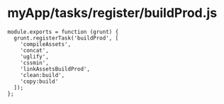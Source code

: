 # myApp/tasks/register/buildProd.js


<docmeta name="displayName" value="buildProd.js">

```
module.exports = function (grunt) {
  grunt.registerTask('buildProd', [
    'compileAssets',
    'concat',
    'uglify',
    'cssmin',
    'linkAssetsBuildProd',
    'clean:build',
    'copy:build'
  ]);
};

```
